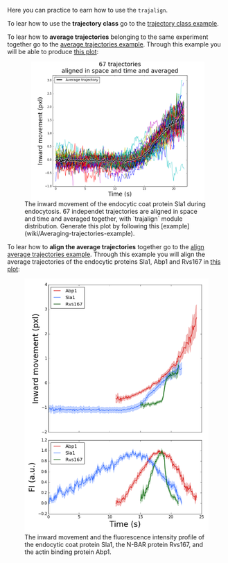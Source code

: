 Here you can practice to earn how to use the `trajalign`.

To lear how to use the **trajectory class** go to the [trajectory class example](Trajectory-class-example). 

To lear how to **average trajectories** belonging to the same experiment together go to the [average trajectories example](Example-of-trajectory-average). Through this example you will be able to produce [this plot](images/plot.png):
<figure>
<img src="images/plot.png" alt="example" align="middle" style="width: 400px;" hspace="15"/>
<figcaption>The inward movement of the endocytic coat protein Sla1 during endocytosis. 67 independet  trajectories are aligned in space and time and averaged together, with `trajalign` module distribution. Generate this plot by following this [example](wiki/Averaging-trajectories-example).</figcaption>
</figure>

To lear how to **align the average trajectories**  together go to the [align average trajectories example](Example-of-trajectory-alignment). Through this example you will align the average trajectories of the endocytic proteins Sla1, Abp1 and Rvs167 in [this plot](images/plot_aligned_trajectories.png):

<figure>
<img src="images/plot_aligned_trajectories.png" alt="example" align="middle style="width: 400px;"/>
<figcaption>The inward movement and the fluorescence intensity profile of the endocytic coat protein Sla1, the N-BAR protein Rvs167, and the actin binding protein Abp1.</figcaption>
</figure>
